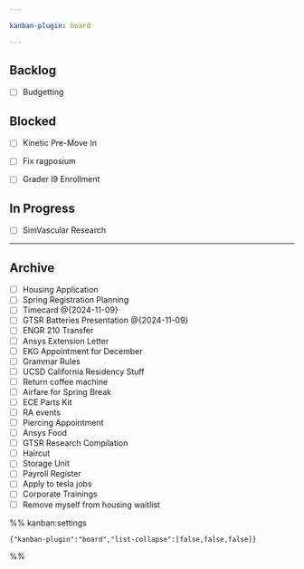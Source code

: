 ```yaml
---

kanban-plugin: board

---
```


## Backlog

- [ ] Budgetting


## Blocked

- [ ] Kinetic Pre-Move In
- [ ] Fix ragposium
- [ ] Grader I9 Enrollment


## In Progress

- [ ] SimVascular Research


***

## Archive

- [ ] Housing Application
- [ ] Spring Registration Planning
- [ ] Timecard @{2024-11-09}
- [ ] GTSR Batteries Presentation @{2024-11-09}
- [ ] ENGR 210 Transfer
- [ ] Ansys Extension Letter
- [ ] EKG Appointment for December
- [ ] Grammar Rules
- [ ] UCSD California Residency Stuff
- [ ] Return coffee machine
- [ ] Airfare for Spring Break
- [ ] ECE Parts Kit
- [ ] RA events
- [ ] Piercing Appointment
- [ ] Ansys Food
- [ ] GTSR Research Compilation
- [ ] Haircut
- [ ] Storage Unit
- [ ] Payroll Register
- [ ] Apply to tesla jobs
- [ ] Corporate Trainings
- [ ] Remove myself from housing waitlist

%% kanban:settings
```
{"kanban-plugin":"board","list-collapse":[false,false,false]}
```
%%